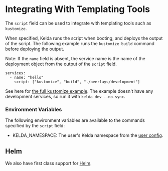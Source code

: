 # Integrating With Templating Tools

The `script` field can be used to integrate with templating tools such as
`kustomize`.

When specified, Kelda runs the script when booting, and deploys the output of
the script. The following example runs the `kustomize build` command before
deploying the output.

Note: If the `name` field is absent, the service name is the name of the 
    deployment object from the output of the `script` field.

```
services:
  - name: "hello"
    script: ["kustomize", "build", "./overlays/development"]
```

See here for [the full kustomize example](
https://github.com/kelda-inc/examples/blob/master/kustomize/kelda-config/workspace.yaml#L4).
The example doesn't have any development services, so run it with `kelda dev
--no-sync`.

### Environment Variables

The following environment variables are available to the commands specified by the `script` field:

- KELDA_NAMESPACE: The user's Kelda namespace from the [user config](https://kelda.io/docs/reference/configuration/#namespace). 

## **Helm**

We also have first class support for [Helm](../helm).
